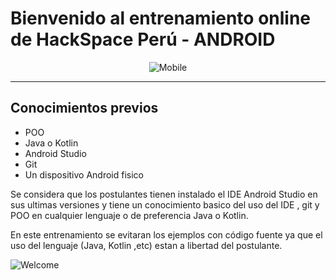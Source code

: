 # Bienvenido al entrenamiento online de HackSpace Perú - ANDROID
<div align="center">

![Mobile](http://hanshavin.github.io/HackSpace-Developers/img/logo.png)

</div>

---

## Conocimientos previos
- POO
- Java o Kotlin
- Android Studio
- Git
- Un dispositivo Android fisico

Se considera que los postulantes tienen instalado el IDE Android Studio en sus ultimas versiones y tiene un conocimiento basico del uso del IDE , git y POO en cualquier lenguaje o de preferencia Java o Kotlin.

En este entrenamiento se evitaran los ejemplos con código fuente ya que el uso del lenguaje (Java, Kotlin ,etc) estan a libertad del postulante.

![Welcome](hhttp://thedroidlawyer.com/wp-content/uploads/2014/12/happy.gif)


